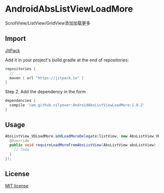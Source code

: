 # AndroidAbsListViewLoadMore
ScrollView/ListView/GridView添加加载更多

## Import
[JitPack](https://jitpack.io/)

Add it in your project's build.gradle at the end of repositories:

```gradle
repositories {
  // ...
  maven { url "https://jitpack.io" }
}
```

Step 2. Add the dependency in the form

```gradle
dependencies {
  compile 'com.github.vilyever:AndroidAbsListViewLoadMore:1.0.2'
}
```

## Usage
```java
AbsListView_VDLoadMore.addLoadMoreDelegate(listView, new AbsListView_VDLoadMore.Delegate() {
  @Override
  public void requireLoadMoreFromAbsListView(AbsListView absListView) {
    // Todo
  }
});
```
## License

[MIT license](LICENSE)

